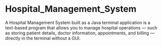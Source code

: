 # Hospital_Management_System

A Hospital Management System built as a Java terminal application is a text-based program that allows you to manage hospital operations — such as storing patient details, doctor information, appointments, and billing — directly in the terminal without a GUI.
